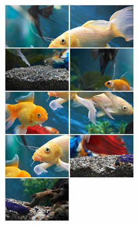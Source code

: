 
<link rel="stylesheet" href="style.css">

<div class="grid-puzzle">  
<img src="puzzle3_A.jpg" alt="Fish Puzzle Piece">
<img src="puzzle3_G.jpg" alt="Fish Puzzle Piece">
<img src="puzzle3_F.jpg" alt="Fish Puzzle Piece">
<img src="puzzle3_D.jpg" alt="Fish Puzzle Piece">
<img src="puzzle3_B.jpg" alt="Fish Puzzle Piece">
<img src="puzzle3_C.jpg" alt="Fish Puzzle Piece">
<img src="puzzle3_H.jpg" alt="Fish Puzzle Piece">
<img src="puzzle3_I.jpg" alt="wrong piece" class="hide">
  <img src="puzzle3_E.jpg" alt="Fish Puzzle Piece">

</div>


